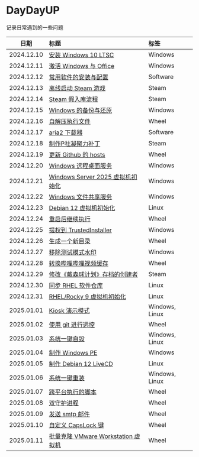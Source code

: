 # DayDayUP
记录日常遇到的一些问题

| 日期 | 标题 | 标签 |
| :---: | :--- | :--- |
| 2024.12.10 | [安装 Windows 10 LTSC](./2024.12.10/README.md) | Windows |
| 2024.12.11 | [激活 Windows 与 Office](./2024.12.11/README.md) | Windows |
| 2024.12.12 | [常用软件的安装与配置](./2024.12.12/install.ps1) | Software |
| 2024.12.13 | [离线启动 Steam 游戏](./2024.12.13/README.md) | Steam |
| 2024.12.14 | [Steam 假入库流程](./2024.12.14/README.md) | Steam |
| 2024.12.15 | [Windows 的备份与还原](./2024.12.15/README.md) | Windows |
| 2024.12.16 | [自解压执行文件](./2024.12.16/README.md) | Wheel |
| 2024.12.17 | [aria2 下载器](./2024.12.17/README.md) | Software |
| 2024.12.18 | [制作P社凝聚力补丁](./2024.12.18/README.md) | Steam |
| 2024.12.19 | [更新 Github 的 hosts](./2024.12.19/update_hosts.ps1) | Wheel |
| 2024.12.20 | [Windows 远程桌面服务](./2024.12.20/README.md) | Windows |
| 2024.12.21 | [Windows Server 2025 虚拟机初始化](./2024.12.21/win2025.bat) | Windows |
| 2024.12.22 | [Windows 文件共享服务](./2024.12.22/README.md) | Windows |
| 2024.12.23 | [Debian 12 虚拟机初始化](./2024.12.23/debian12.sh) | Linux |
| 2024.12.24 | [重启后继续执行](./2024.12.24/README.md) | Wheel |
| 2024.12.25 | [提权到 TrustedInstaller](./2024.12.25/README.md) | Windows |
| 2024.12.26 | [生成一个新目录](./2024.12.26/new_folder.ps1) | Wheel |
| 2024.12.27 | [移除测试模式水印](./2024.12.27/README.md) | Windows |
| 2024.12.28 | [转换哔哩哔哩视频缓存](./2024.12.28/README.md) | Wheel |
| 2024.12.29 | [修改《戴森球计划》存档的创建者](./2024.12.29/README.md) | Steam |
| 2024.12.30 | [同步 RHEL 软件仓库](./2024.12.30/README.md) | Linux |
| 2024.12.31 | [RHEL/Rocky 9 虚拟机初始化](./2024.12.31/rocky9.sh) | Linux |
| 2025.01.01 | [Kiosk 演示模式](./2025.01.01/README.md) | Windows, Linux |
| 2025.01.02 | [使用 git 进行远控](./2025.01.02/README.md) | Wheel |
| 2025.01.03 | [系统一键自毁](./2025.01.03/README.md) | Windows, Linux |
| 2025.01.04 | [制作 Windows PE](./2025.01.04/README.md) | Windows |
| 2025.01.05 | [制作 Debian 12 LiveCD](./2025.01.05/live12.sh) | Linux |
| 2025.01.06 | [系统一键重装](./2025.01.06/README.md) | Windows, Linux |
| 2025.01.07 | [跨平台执行的脚本](./2025.01.07/README.md) | Wheel |
| 2025.01.08 | [双守护进程](./2025.01.08/double.sh) | Wheel |
| 2025.01.09 | [发送 smtp 邮件](./2025.01.09/smtp.py) | Wheel |
| 2025.01.10 | [自定义 CapsLock 键](./2025.01.10/capslock.ahk) | Wheel |
| 2025.01.11 | [批量克隆 VMware Workstation 虚拟机](./2025.01.11/clone_vm.ps1) | Wheel |
